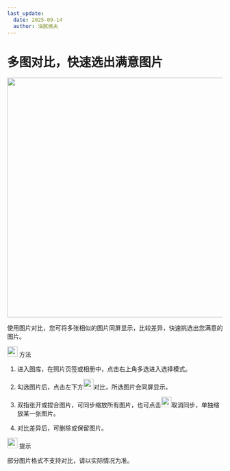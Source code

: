```yaml
---
last_update:
  date: 2025-09-14
  author: 油腻樵夫
---
```


# 多图对比，快速选出满意图片

<img src="https://tips-p01-drcn.dbankcdn.cn/MODEL/DOC/C00B031/resource/card/202502281vpXhm/zh-cn/image/figure/10044586_f009_GalleryCompare.png" width="560" height=""/>

使用图片对比，您可将多张相似的图片同屏显示，比较差异，快速挑选出您满意的图片。

<img src="https://tips-p01-drcn.dbankcdn.cn/MODEL/EMUI/C00B030/resource/card/202503041becsx/zh-cn/image/common/buttons/fig_method.png" width="24" height="24"/> 方法

1.  进入图库，在照片页签或相册中，点击右上角多选进入选择模式。
    
2.  勾选图片后，点击左下方<img src="https://tips-p01-drcn.dbankcdn.cn/MODEL/EMUI/C00B030/resource/card/202512250Xzgpn/zh-cn/image/common/buttons/ic_gallery_compare.png" width="24" height="24"/>对比，所选图片会同屏显示。
    
3.  双指张开或捏合图片，可同步缩放所有图片，也可点击<img src="https://tips-p01-drcn.dbankcdn.cn/MODEL/EMUI/C00B030/resource/card/202512250Xzgpn/zh-cn/image/common/buttons/ic_gallery_comparison.png" width="24" height="24"/>取消同步，单独缩放某一张图片。
    
4.  对比差异后，可删除或保留图片。
    

<img src="https://tips-p01-drcn.dbankcdn.cn/MODEL/EMUI/C00B030/resource/card/202508300vZjQz/zh-cn/image/common/buttons/fig_tips.png" width="24" height="24"/> 提示

部分图片格式不支持对比，请以实际情况为准。


